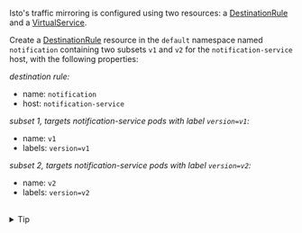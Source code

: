 Isto's traffic mirroring is configured using two resources:
a [DestinationRule](https://istio.io/latest/docs/reference/config/networking/destination-rule/)
and a [VirtualService](https://istio.io/latest/docs/reference/config/networking/virtual-service/).

Create a [DestinationRule](https://istio.io/latest/docs/reference/config/networking/destination-rule/)
resource in the `default` namespace named `notification` containing
two subsets `v1` and `v2` for the `notification-service` host,
with the following properties:

*destination rule:*
- name: `notification`
- host: `notification-service`

*subset 1, targets notification-service pods with label `version=v1`:*
- name: `v1`
- labels: `version=v1`

*subset 2, targets notification-service pods with label `version=v2`:*
- name: `v2`
- labels: `version=v2`

<br>
<details><summary>Tip</summary>

```plain
apiVersion: networking.istio.io/v1alpha3
kind: DestinationRule
metadata:
  name: notification
spec:
  host: notification-service
  subsets:
  - name: //TODO
  - name: // TODO
```{{copy}}
</details>

<br>
<details><summary>Solution</summary>

```plain
apiVersion: networking.istio.io/v1alpha3
kind: DestinationRule
metadata:
  name: notification
spec:
  host: notification-service
  subsets:
  - name: v1
    labels:
      version: v1
  - name: v2
    labels:
      version: v2
```{{copy}}
</details>